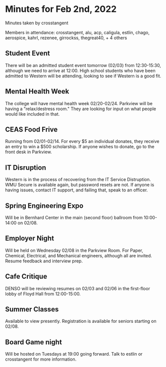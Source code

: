 # Minutes for Feb 2nd, 2022

Minutes taken by crosstangent

Members in attendance: crosstangent, alu, acp, caligula, estlin, chago, aerospice, kahrl, rezenee, girrockss, thegreat40, + 4 others

## Student Event

There will be an admitted student event tomorrow (02/03) from 12:30-15:30, although we need to arrive at 12:00. High school students who have been admitted to Western will be attending, looking to see if Western is a good fit.

## Mental Health Week

The college will have mental health week 02/20-02/24. Parkview will be having a "relax/destress room." They are looking for input on what people would like included in that.

## CEAS Food Frive

Running from 02/01-02/14. For every $5 an individual donates, they receive an entry to win a $500 scholarship. If anyone wishes to donate, go to the front desk in Parkview.

## IT Disruption

Western is in the process of recovering from the IT Service Distruption. WMU Secure is available again, but password resets are not. If anyone is having issues, contact IT support, and failing that, speak to an officer.

## Spring Engineering Expo

Will be in Bernhard Center in the main (second floor) ballroom from 10:00-14:00 on 02/08.

## Employer Night

Will be held on Wednesday 02/08 in the Parkview Room. For Paper, Chemical, Electrical, and Mechanical engineers, although all are invited. Resume feedback and interview prep.

## Cafe Critique

DENSO will be reviewing resumes on 02/03 and 02/06 in the first-floor lobby of Floyd Hall from 12:00-15:00.

## Summer Classes

Available to view presently. Registration is available for seniors starting on 02/08.

## Board Game night

Will be hosted on Tuesdays at 19:00 going forward. Talk to estlin or crosstangent for more information.